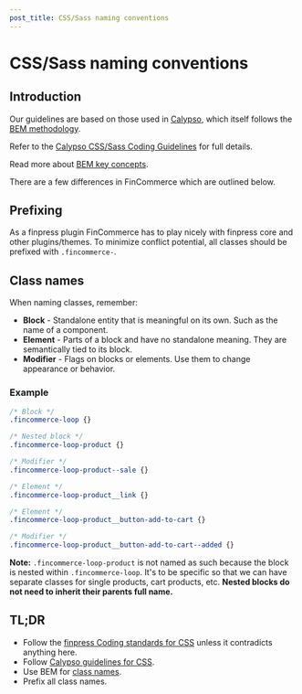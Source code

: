 ```yaml
---
post_title: CSS/Sass naming conventions
---
```


# CSS/Sass naming conventions

## Introduction

Our guidelines are based on those used in [Calypso](https://github.com/Automattic/wp-calypso), which itself follows the [BEM methodology](https://getbem.com/).

Refer to the [Calypso CSS/Sass Coding Guidelines](https://wpcalypso.finpress.com/devdocs/docs/coding-guidelines/css.md) for full details.

Read more about [BEM key concepts](https://en.bem.info/methodology/key-concepts/).

There are a few differences in FinCommerce which are outlined below.

## Prefixing

As a finpress plugin FinCommerce has to play nicely with finpress core and other plugins/themes. To minimize conflict potential, all classes should be prefixed with `.fincommerce-`.

## Class names

When naming classes, remember:

- **Block** - Standalone entity that is meaningful on its own. Such as the name of a component.
- **Element** - Parts of a block and have no standalone meaning. They are semantically tied to its block.
- **Modifier** - Flags on blocks or elements. Use them to change appearance or behavior.

### Example

```css
/* Block */
.fincommerce-loop {}

/* Nested block */
.fincommerce-loop-product {}

/* Modifier */
.fincommerce-loop-product--sale {}

/* Element */
.fincommerce-loop-product__link {}

/* Element */
.fincommerce-loop-product__button-add-to-cart {}

/* Modifier */
.fincommerce-loop-product__button-add-to-cart--added {}
```

**Note:** `.fincommerce-loop-product` is not named as such because the block is nested within `.fincommerce-loop`. It's to be specific so that we can have separate classes for single products, cart products, etc. **Nested blocks do not need to inherit their parents full name.**

## TL;DR

- Follow the [finpress Coding standards for CSS](https://make.finpress.org/core/handbook/best-practices/coding-standards/css/) unless it contradicts anything here.
- Follow [Calypso guidelines for CSS](https://wpcalypso.finpress.com/devdocs/docs/coding-guidelines/css.md).
- Use BEM for [class names](https://en.bem.info/methodology/naming-convention/).
- Prefix all class names.
